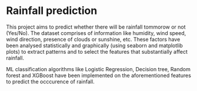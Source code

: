 # Rainfall prediction
This project aims to predict whether there will be rainfall tommorow or not (Yes/No). The dataset comprises of information like humidity, wind speed, wind direction, presence of clouds or sunshine, etc. These factors have been analysed statistically and graphically (using seaborn and matplotlib plots) to extract patterns and to select the features that substantially affect rainfall.

ML classification algorithms like Logistic Regression, Decision tree, Random forest and XGBoost have been implemented on the aforementioned features to predict the occcurence of rainfall. 
